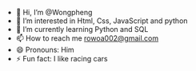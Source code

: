 - 👋 Hi, I’m @Wongpheng
- 👀 I’m interested in Html, Css, JavaScript and python
- 🌱 I’m currently learning Python and SQL
- 📫 How to reach me rowoa002@gmail.com
- 😄 Pronouns: Him
- ⚡ Fun fact: I like racing cars

<!---
Wongpheng/Wongpheng is a ✨ special ✨ repository because its `README.md` (this file) appears on your GitHub profile.
You can click the Preview link to take a look at your changes.
--->
